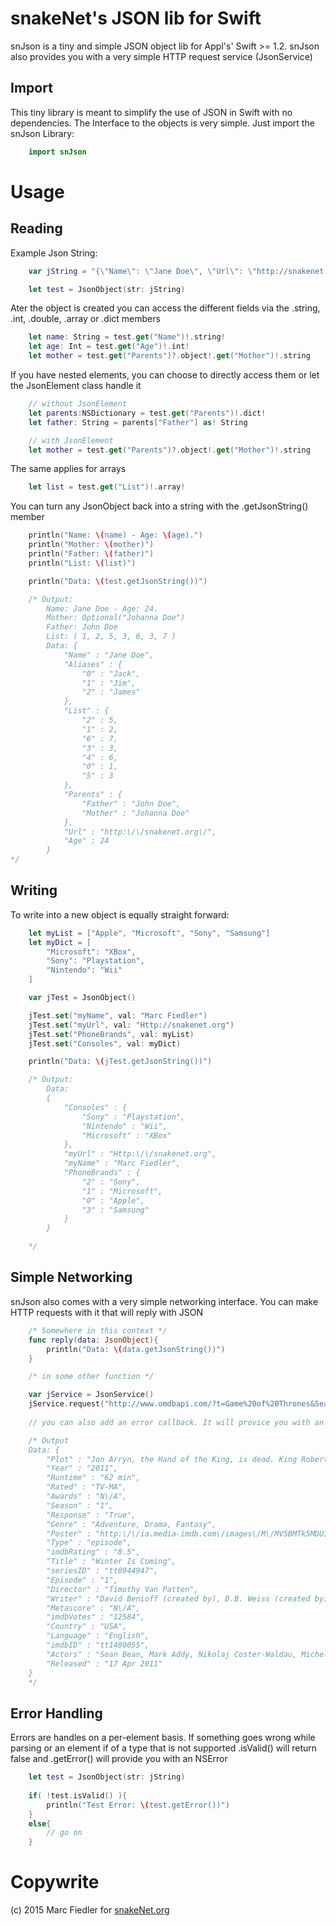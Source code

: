 snakeNet's JSON lib for Swift
==========

snJson is a tiny and simple JSON object lib for Appl's' Swift >= 1.2. 
snJson also provides you with a very simple HTTP request service (JsonService)

Import
-----

This tiny library is meant to simplify the use of JSON in Swift with no dependencies. The Interface to the objects is very simple.
Just import the snJson Library:

````swift
    import snJson
````

Usage
===========

Reading
--------

Example Json String:

````swift
    var jString = "{\"Name\": \"Jane Doe\", \"Url\": \"http://snakenet.org/\", \"Age\": 24, \"Parents\": {\"Mother\": \"Johanna Doe\", \"Father\": \"John Doe\"}, \"List\": [1, 2, 5, 3, 6, 3, 7], \"Aliases\": [\"Jack\", \"Jim\", \"James\"]}"

    let test = JsonObject(str: jString)
````

Ater the object is created you can access the different fields via the .string, .int, .double, .array or .dict members

````swift
    let name: String = test.get("Name")!.string!
    let age: Int = test.get("Age")!.int!
    let mother = test.get("Parents")?.object!.get("Mother")!.string
````

If you have nested elements, you can choose to directly access them or let the JsonElement class handle it

````swift
    // without JsonElement
    let parents:NSDictionary = test.get("Parents")!.dict!
    let father: String = parents["Father"] as! String

    // with JsonElement
    let mother = test.get("Parents")?.object!.get("Mother")!.string
````

The same applies for arrays

````swift
    let list = test.get("List")!.array!
````

You can turn any JsonObject back into a string with the .getJsonString() member

````swift
    println("Name: \(name) - Age: \(age).")
    println("Mother: \(mother)")
    println("Father: \(father)")
    println("List: \(list)")

    println("Data: \(test.getJsonString())")

    /* Output:
        Name: Jane Doe - Age: 24.
        Mother: Optional("Johanna Doe")
        Father: John Doe
        List: ( 1, 2, 5, 3, 6, 3, 7 )
        Data: {
            "Name" : "Jane Doe",
            "Aliases" : {
                "0" : "Jack",
                "1" : "Jim",
                "2" : "James"
            },
            "List" : {
                "2" : 5,
                "1" : 2,
                "6" : 7,
                "3" : 3,
                "4" : 6,
                "0" : 1,
                "5" : 3
            },
            "Parents" : {
                "Father" : "John Doe",
                "Mother" : "Johanna Doe"
            },
            "Url" : "http:\/\/snakenet.org\/",
            "Age" : 24
        }
*/
````

Writing
--------

To write into a new object is equally straight forward:

````swift
    let myList = ["Apple", "Microsoft", "Sony", "Samsung"]
    let myDict = [
        "Microsoft": "XBox",
        "Sony": "Playstation",
        "Nintendo": "Wii"
    ]

    var jTest = JsonObject()

    jTest.set("myName", val: "Marc Fiedler")
    jTest.set("myUrl", val: "Http://snakenet.org")
    jTest.set("PhoneBrands", val: myList)
    jTest.set("Consoles", val: myDict)

    println("Data: \(jTest.getJsonString())")

    /* Output:
        Data: 
        {
            "Consoles" : {
                "Sony" : "Playstation",
                "Nintendo" : "Wii",
                "Microsoft" : "XBox"
            },
            "myUrl" : "Http:\/\/snakenet.org",
            "myName" : "Marc Fiedler",
            "PhoneBrands" : {
                "2" : "Sony",
                "1" : "Microsoft",
                "0" : "Apple",
                "3" : "Samsung"
            }
        }

    */
````

Simple Networking
--------
snJson also comes with a very simple networking interface. You can make HTTP requests with it that will reply with JSON

````swift
    /* Somewhere in this context */
    func reply(data: JsonObject){
        println("Data: \(data.getJsonString())")
    }
````

````swift
    /* in some other function */

    var jService = JsonService()
    jService.request("http://www.omdbapi.com/?t=Game%20of%20Thrones&Season=1&Episode=1", success: reply, error: nil)
    
    // you can also add an error callback. It will provice you with an NSError: (NSError)->()

    /* Output
    Data: {
        "Plot" : "Jon Arryn, the Hand of the King, is dead. King Robert Baratheon plans to ask his oldest friend, Eddard Stark, to take Jon's place. Across the sea, Viserys Targaryen plans to wed his sister to a nomadic warlord in exchange for an army.",
        "Year" : "2011",
        "Runtime" : "62 min",
        "Rated" : "TV-MA",
        "Awards" : "N\/A",
        "Season" : "1",
        "Response" : "True",
        "Genre" : "Adventure, Drama, Fantasy",
        "Poster" : "http:\/\/ia.media-imdb.com\/images\/M\/MV5BMTk5MDU3OTkzMF5BMl5BanBnXkFtZTcwOTc0ODg5NA@@._V1_SX300.jpg",
        "Type" : "episode",
        "imdbRating" : "8.5",
        "Title" : "Winter Is Coming",
        "seriesID" : "tt0944947",
        "Episode" : "1",
        "Director" : "Timothy Van Patten",
        "Writer" : "David Benioff (created by), D.B. Weiss (created by), George R.R. Martin (\"A Song of Ice and Fire\" by), David Benioff, D.B. Weiss",
        "Metascore" : "N\/A",
        "imdbVotes" : "12584",
        "Country" : "USA",
        "Language" : "English",
        "imdbID" : "tt1480055",
        "Actors" : "Sean Bean, Mark Addy, Nikolaj Coster-Waldau, Michelle Fairley",
        "Released" : "17 Apr 2011"
    }
    */
````

Error Handling
--------
Errors are handles on a per-element basis. If something goes wrong while parsing or an element if of a type that is not supported .isValid() will return false and .getError() will provide you with an NSError

````swift
    let test = JsonObject(str: jString)
    
    if( !test.isValid() ){
        println("Test Error: \(test.getError())")
    }
    else{
        // go on
    }
````


Copywrite
===========

(c) 2015 Marc Fiedler for [snakeNet.org] 

[snakenet.org]: http://snakenet.org/

